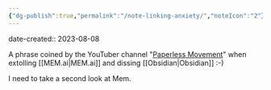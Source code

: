 ```yaml
---
{"dg-publish":true,"permalink":"/note-linking-anxiety/","noteIcon":"2"}
---
```


date-created:: 2023-08-08

A phrase coined by the YouTuber channel "[Paperless Movement](https://youtu.be/2r5wrLyl-64?t=795)" when extolling [[MEM.ai\|MEM.ai]] and dissing [[Obsidian\|Obsidian]] :-)

I need to take a second look at Mem.